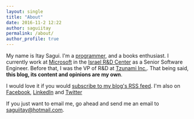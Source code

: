 ```yaml
---
layout: single
title: "About"
date: 2016-11-2 12:22
author: saguiitay
permalink: /about/
author_profile: true
---
```

My name is Itay Sagui. I'm a [programmer](http://www.github.com/saguiitay), and a books enthusiast. I currently work at [Microsoft](http://www.microsoft.com) in the [Israel R&D Center](http://microsoftrnd.co.il/) as a Senior Software Engineer. Before that, I was the VP of R&D at [Tzunami Inc.](http://www.tzunami.com). That being said, **this blog, its content and opinions are my own**.

I would love it if you would [subscribe to my blog's RSS feed]({{site.url}}/feed.xml). I'm also on [Facebook](https://www.facebook.com/saguiitay), [LinkedIn](http://il.linkedin.com/in/saguiitay/) and [Twitter](https://www.twitter.com/saguiitay)

If you just want to email me, go ahead and send me an email to [saguiitay@hotmail.com](mailto:saguiitay@hotmail.com).



